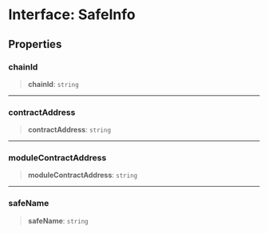 # Interface: SafeInfo

## Properties

### chainId

> **chainId**: `string`

***

### contractAddress

> **contractAddress**: `string`

***

### moduleContractAddress

> **moduleContractAddress**: `string`

***

### safeName

> **safeName**: `string`
